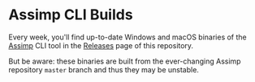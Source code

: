 # Assimp CLI Builds

Every week, you'll find up-to-date Windows and macOS binaries of the [Assimp](https://github.com/assimp/assimp) CLI tool in the [Releases](https://github.com/SamuelTallet/Assimp-CLI-Weekly-Builds/releases) page of this repository.

But be aware: these binaries are built from the ever-changing Assimp repository `master` branch and thus they may be unstable.
